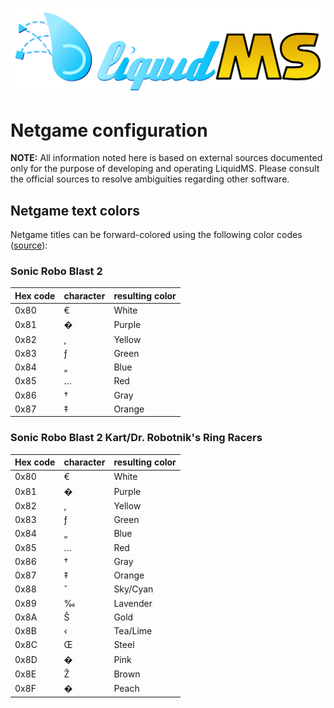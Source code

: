 ![LiquidMS logo](../liquidMS.svg)

Netgame configuration
=====================

**NOTE:** All information noted here is based on external sources
documented only for the purpose of developing and operating LiquidMS.
Please consult the official sources to resolve ambiguities regarding other software.


Netgame text colors
-------------------

Netgame titles can be forward-colored using the following color codes ([source][netgamecolors]):

[netgamecolors]: <https://mb.srb2.org/threads/colored-server-name-tutorial-chat-text-transparency.25474/#post-584049>


### Sonic Robo Blast 2

| Hex code | character | resulting color |
|--|--|--|
| 0x80 | € | White |
| 0x81 | � | Purple |
| 0x82 | ‚ | Yellow |
| 0x83 | ƒ | Green |
| 0x84 | „ | Blue |
| 0x85 | … | Red |
| 0x86 | † | Gray |
| 0x87 | ‡ | Orange |


### Sonic Robo Blast 2 Kart/Dr. Robotnik's Ring Racers

| Hex code | character | resulting color |
|--|--|--|
| 0x80 | € | White |
| 0x81 | � | Purple |
| 0x82 | ‚ | Yellow |
| 0x83 | ƒ | Green |
| 0x84 | „ | Blue |
| 0x85 | … | Red |
| 0x86 | † | Gray |
| 0x87 | ‡ | Orange |
| 0x88 | ˆ | Sky/Cyan |
| 0x89 | ‰ | Lavender |
| 0x8A | Š | Gold |
| 0x8B | ‹ | Tea/Lime |
| 0x8C | Œ | Steel |
| 0x8D | � | Pink |
| 0x8E | Ž | Brown |
| 0x8F | � | Peach |

